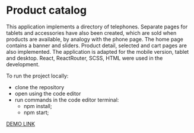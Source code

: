 # Product catalog

This application implements a directory of telephones. Separate pages for tablets and accessories have also been created, which are sold when products are available, by analogy with the phone page.
The home page contains a banner and sliders.
Product detail, selected and cart pages are also implemented.
The application is adapted for the mobile version, tablet and desktop.
React, ReactRouter, SCSS, HTML were used in the development.

To run the project locally:
- clone the repository
- open using the code editor
- run commands in the code editor terminal:
   - npm install;
   - npm start;

[DEMO LINK](https://andrii-rykal.github.io/Product-catalog/)